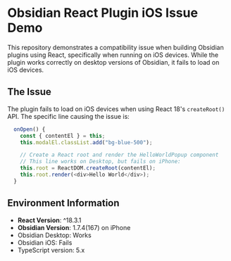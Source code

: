 # Obsidian React Plugin iOS Issue Demo

This repository demonstrates a compatibility issue when building Obsidian plugins using React, specifically when running on iOS devices. While the plugin works correctly on desktop versions of Obsidian, it fails to load on iOS devices.

## The Issue

The plugin fails to load on iOS devices when using React 18's `createRoot()` API. The specific line causing the issue is:

```typescript
  onOpen() {
    const { contentEl } = this;
    this.modalEl.classList.add("bg-blue-500");

    // Create a React root and render the HelloWorldPopup component
    // This line works on Desktop, but fails on iPhone:
    this.root = ReactDOM.createRoot(contentEl);
    this.root.render(<div>Hello World</div>);
  }
```

## Environment Information

- **React Version**: ^18.3.1
- **Obsidian Version**: 1.7.4(167) on iPhone
- Obsidian Desktop: Works
- Obsidian iOS: Fails
- TypeScript version: 5.x
